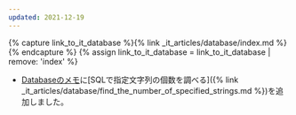 ```yaml
---
updated: 2021-12-19
---
```

{% capture link_to_it_database %}{% link _it_articles/database/index.md %}{% endcapture %}
{% assign link_to_it_database = link_to_it_database | remove: 'index' %}

- [Databaseのメモ]({{link_to_it_database}})に[SQLで指定文字列の個数を調べる]({% link _it_articles/database/find_the_number_of_specified_strings.md %})を追加しました。
